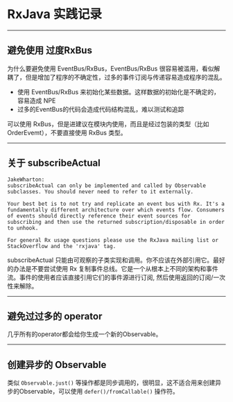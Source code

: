 # RxJava 实践记录

---
## 避免使用 过度RxBus

为什么要避免使用 EventBus/RxBus，EventBus/RxBus 很容易被滥用，看似解耦了，但是增加了程序的不确定性，过多的事件订阅与传递容易造成程序的混乱。

- 使用 EventBus/RxBus 来初始化某些数据。这样数据的初始化是不确定的，容易造成 NPE
- 过多的EventBus的代码会造成代码结构混乱，难以测试和追踪

可以使用 RxBus，但是进建议在模块内使用，而且是经过包装的类型（比如 OrderEvemt），不要直接使用 RxBus 类型。

---
## 关于  subscribeActual

```
JakeWharton: 
subscribeActual can only be implemented and called by Observable subclasses. You should never need to refer to it externally.

Your best bet is to not try and replicate an event bus with Rx. It's a fundamentally different architecture over which events flow. Consumers of events should directly reference their event sources for subscribing and then use the returned subscription/disposable in order to unhook.

For general Rx usage questions please use the RxJava mailing list or StackOverflow and the 'rxjava' tag.
```
subscribeActual 只能由可观察的子类实现和调用。你不应该在外部引用它。最好的办法是不要尝试使用 Rx 复制事件总线。它是一个从根本上不同的架构和事件流。事件的使用者应该直接引用它们的事件源进行订阅, 然后使用返回的订阅/一次性来解除。


---
## 避免过过多的 operator

几乎所有的operator都会给你生成一个新的Observable。

---
## 创建异步的 Observable

类似 `Observable.just()` 等操作都是同步调用的，很明显，这不适合用来创建异步的Observable，可以使用 `defer()/fromCallable()` 操作符。

